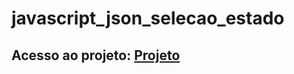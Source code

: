 # javascript_json_selecao_estado

## Acesso ao projeto: [Projeto](https://jeanmoissa.github.io/javascript_json_selecao_estado/)
